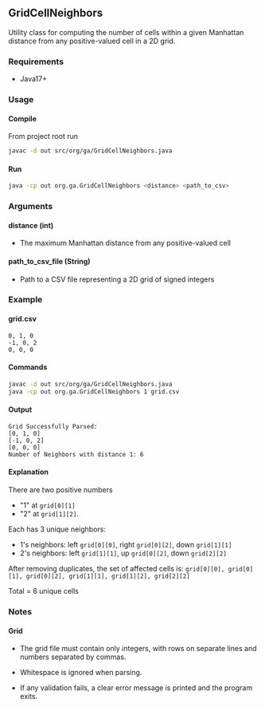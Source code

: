 ## GridCellNeighbors

Utility class for computing the number of cells within a given Manhattan distance from any positive-valued cell in a 2D grid.

### Requirements
* Java17+


### Usage
#### Compile
From project root run
```bash
javac -d out src/org/ga/GridCellNeighbors.java
````

#### Run
```bash
java -cp out org.ga.GridCellNeighbors <distance> <path_to_csv>
```

### Arguments
#### distance (int)
* The maximum Manhattan distance from any positive-valued cell

#### path_to_csv_file (String)
* Path to a CSV file representing a 2D grid of signed integers

### Example
#### grid.csv

```text
0, 1, 0
-1, 0, 2
0, 0, 0
```

#### Commands
```bash
javac -d out src/org/ga/GridCellNeighbors.java
java -cp out org.ga.GridCellNeighbors 1 grid.csv
```
#### Output
````text
Grid Successfully Parsed:
[0, 1, 0]
[-1, 0, 2]
[0, 0, 0]
Number of Neighbors with distance 1: 6
````

#### Explanation
There are two positive numbers 
* "1" at `grid[0][1]`
* "2" at `grid[1][2]`. 

Each has 3 unique neighbors:
* 1's neighbors: left `grid[0][0]`, right `grid[0][2]`, down `grid[1][1]`
* 2's neighbors: left `grid[1][1]`, up `grid[0][2]`, down `grid[2][2]`

After removing duplicates, the set of affected cells is:
`grid[0][0], grid[0][1], grid[0][2], grid[1][1], grid[1][2], grid[2][2]`

Total = 6 unique cells


### Notes
#### Grid
* The grid file must contain only integers, with rows on separate lines and numbers separated by commas.
* Whitespace is ignored when parsing.

* If any validation fails, a clear error message is printed and the program exits.